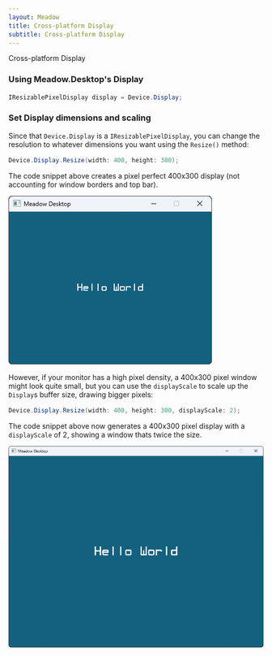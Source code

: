 ```yaml
---
layout: Meadow
title: Cross-platform Display
subtitle: Cross-platform Display
---
```


Cross-platform Display

### Using Meadow.Desktop's Display

```csharp
IResizablePixelDisplay display = Device.Display;
```



### Set Display dimensions and scaling

Since that `Device.Display` is a `IResizablePixelDisplay`, you can change the resolution to whatever dimensions you want using the `Resize()` method:

```csharp
Device.Display.Resize(width: 400, height: 300);
```

The code snippet above creates a pixel perfect 400x300 display (not accounting for window borders and top bar).

![Default display](wildernesslabs-display-400-300.jpg)

However, if your monitor has a high pixel density, a 400x300 pixel window might look quite small, but you can use the `displayScale` to scale up the `Display`s buffer size, drawing bigger pixels:

```csharp
Device.Display.Resize(width: 400, height: 300, displayScale: 2);
```

The code snippet above now generates a 400x300 pixel display with a `displayScale` of 2, showing a window thats twice the size.

![Default display](wildernesslabs-display-800-600.jpg)